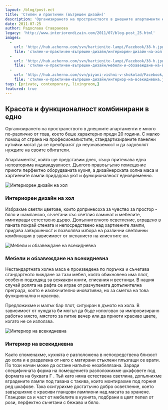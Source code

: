```yaml
---
layout: /blog/post.ect
title: 'Стилен и практичен (вътрешен дизайн)'
description: 'Организирането на пространството в днешните апартаменти е много по-различно от това, което беше характерно преди 20 години. С малко помощ от страна на професионалистите, стандартизираните панелни кутийки могат да се преобразят до неузнаваемост и да задоволят нуждите на своите обитатели.'
date: 2011-07-25
author: Радослава Ставракова
legacy: 'http://www.interiorendizain.com/2011/07/blog-post_25.html'
images:
  -
    url: 'http://hub.acherno.com/svn/hartienite-lampi/Facebook/38-h.jpg'
    file: 'стилен-и-практичен-вътрешен-дизайн/интериорен-дизайн-на-хол.jpg'
  -
    url: 'http://hub.acherno.com/svn/hartienite-lampi/Facebook/38-h.jpg'
    file: 'стилен-и-практичен-вътрешен-дизайн/мебели-и-обзавеждане-на-всекидневна.jpg'
  -
    url: 'http://hub.acherno.com/svn/piyani-vishni-v-shokolad/Facebook/16-h.jpg'
    file: 'стилен-и-практичен-вътрешен-дизайн/интериор-на-всекидневна.jpg'
tags: [private, contemporary, livingroom,]
featured: true
---
```

## **Красота** и **функционалност** комбинирани в едно
Организирането на пространството в днешните апартаменти е много по-различно от това, което беше характерно преди 20 години. С малко помощ от страна на професионалистите, стандартизираните панелни кутийки могат да се преобразят до неузнаваемост и да задоволят нуждите на своите обитатели.

Апартаментът, който ще представим днес, също притежава една неповторима индивидуалност. Дългото правоъгълно помещение приюти перфектно оборудваната кухня, а дизайнерската холна маса и хартиените лампи  придадоха уют и функционалност едновременно.

![Интериорен дизайн на хол](стилен-и-практичен-вътрешен-дизайн/интериорен-дизайн-на-хол.jpg)
### Интериорен дизайн на **хол**

Избрахме светли цветове, които допринесоха за  чувство за простор - бяло и шампанско, съчетани със светлия ламинат и мебелите, имитиращи естествено дърво. Допълнителното осветление, вградено в паната покрай стената и непосредствено над хартиените лампи, придава завършеност и  позволява избора на различни светлинни комбинации в зависимост от желанието на клиентите ни.

![Мебели и обзавеждане на всекидневна](стилен-и-практичен-вътрешен-дизайн/мебели-и-обзавеждане-на-всекидневна.jpg)
### Мебели и обзавеждане на **всекидневна**

Нестандартната холна маса е произведена по поръчка и съчетава стандартното виждане за тази мебел, която обикновено има плот, особено подходящ за всякакви книги, списания и вестници. В нашия случай ролята на рафта се играе от разчупената допълнителна преграда, която е изключително иновативна, но за сметка на това функционална и красива.

Предложихме и малък бар плот, ситуиран в дъното на хола. В зависимост от нуждата би могъл да бъде използван за импровизирано работно място, мястото за питие вечер или да приюти красиво цвете, когато не се използва.

![Интериор на всекидневна](стилен-и-практичен-вътрешен-дизайн/интериор-на-всекидневна.jpg)
### Интериор на **всекидневна**

Както споменахме, кухнята е разположена в непосредствена близост до хола и е разделена от него с матирани стъклени плъзгащи се врати. По този начин може да остане напълно незабелязана. Заради специфичната форма на помещението разположихме шкафовете под формата на буквата Г . Тъй като няма естествена светлина, допълнихме вградените лампи под тавана с такива, които монтирахме под горния ред шкафове. Така осигурихме достатъчно добро осветление, което завършихме с красиви гланцови лампиони над масата за хранене. Гланцови са и част от мебелите в кухнята, подбрани в цвят пепел от рози, перфектно съчетани с бежаво и бяло.
